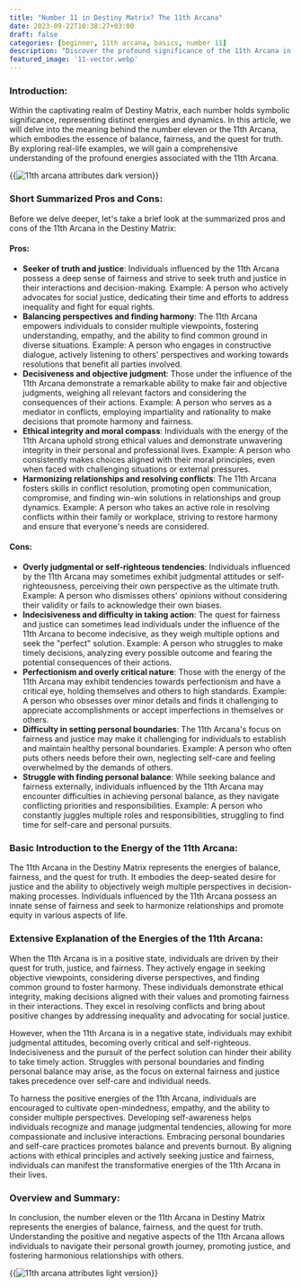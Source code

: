 ```yaml
---
title: "Number 11 in Destiny Matrix? The 11th Arcana"
date: 2023-09-22T10:38:27+03:00
draft: false
categories: [beginner, 11th arcana, basics, number 11]
description: "Discover the profound significance of the 11th Arcana in the Destiny Matrix system, representing balance, fairness, and the quest for truth, as relatable real-life examples illuminate its influence on personal growth and decision-making."
featured_image: '11-vector.webp'
---
```


### Introduction:
Within the captivating realm of Destiny Matrix, each number holds symbolic significance, representing distinct energies and dynamics. In this article, we will delve into the meaning behind the number eleven or the 11th Arcana, which embodies the essence of balance, fairness, and the quest for truth. By exploring real-life examples, we will gain a comprehensive understanding of the profound energies associated with the 11th Arcana.

{{<image link="11-dark.webp" alt="11th arcana attributes dark version">}}

### Short Summarized Pros and Cons:
Before we delve deeper, let's take a brief look at the summarized pros and cons of the 11th Arcana in the Destiny Matrix:

#### Pros:

- **Seeker of truth and justice**: Individuals influenced by the 11th Arcana possess a deep sense of fairness and strive to seek truth and justice in their interactions and decision-making.
Example: A person who actively advocates for social justice, dedicating their time and efforts to address inequality and fight for equal rights.
- **Balancing perspectives and finding harmony**: The 11th Arcana empowers individuals to consider multiple viewpoints, fostering understanding, empathy, and the ability to find common ground in diverse situations.
Example: A person who engages in constructive dialogue, actively listening to others' perspectives and working towards resolutions that benefit all parties involved.
- **Decisiveness and objective judgment**: Those under the influence of the 11th Arcana demonstrate a remarkable ability to make fair and objective judgments, weighing all relevant factors and considering the consequences of their actions.
Example: A person who serves as a mediator in conflicts, employing impartiality and rationality to make decisions that promote harmony and fairness.
- **Ethical integrity and moral compass**: Individuals with the energy of the 11th Arcana uphold strong ethical values and demonstrate unwavering integrity in their personal and professional lives.
Example: A person who consistently makes choices aligned with their moral principles, even when faced with challenging situations or external pressures.
- **Harmonizing relationships and resolving conflicts**: The 11th Arcana fosters skills in conflict resolution, promoting open communication, compromise, and finding win-win solutions in relationships and group dynamics.
Example: A person who takes an active role in resolving conflicts within their family or workplace, striving to restore harmony and ensure that everyone's needs are considered.

#### Cons:

- **Overly judgmental or self-righteous tendencies**: Individuals influenced by the 11th Arcana may sometimes exhibit judgmental attitudes or self-righteousness, perceiving their own perspective as the ultimate truth.
Example: A person who dismisses others' opinions without considering their validity or fails to acknowledge their own biases.
- **Indecisiveness and difficulty in taking action**: The quest for fairness and justice can sometimes lead individuals under the influence of the 11th Arcana to become indecisive, as they weigh multiple options and seek the "perfect" solution.
Example: A person who struggles to make timely decisions, analyzing every possible outcome and fearing the potential consequences of their actions.
- **Perfectionism and overly critical nature**: Those with the energy of the 11th Arcana may exhibit tendencies towards perfectionism and have a critical eye, holding themselves and others to high standards.
Example: A person who obsesses over minor details and finds it challenging to appreciate accomplishments or accept imperfections in themselves or others.
- **Difficulty in setting personal boundaries**: The 11th Arcana's focus on fairness and justice may make it challenging for individuals to establish and maintain healthy personal boundaries.
Example: A person who often puts others needs before their own, neglecting self-care and feeling overwhelmed by the demands of others.
- **Struggle with finding personal balance**: While seeking balance and fairness externally, individuals influenced by the 11th Arcana may encounter difficulties in achieving personal balance, as they navigate conflicting priorities and responsibilities.
Example: A person who constantly juggles multiple roles and responsibilities, struggling to find time for self-care and personal pursuits.

### Basic Introduction to the Energy of the 11th Arcana:
The 11th Arcana in the Destiny Matrix represents the energies of balance, fairness, and the quest for truth. It embodies the deep-seated desire for justice and the ability to objectively weigh multiple perspectives in decision-making processes. Individuals influenced by the 11th Arcana possess an innate sense of fairness and seek to harmonize relationships and promote equity in various aspects of life.

### Extensive Explanation of the Energies of the 11th Arcana:
When the 11th Arcana is in a positive state, individuals are driven by their quest for truth, justice, and fairness. They actively engage in seeking objective viewpoints, considering diverse perspectives, and finding common ground to foster harmony. These individuals demonstrate ethical integrity, making decisions aligned with their values and promoting fairness in their interactions. They excel in resolving conflicts and bring about positive changes by addressing inequality and advocating for social justice.

However, when the 11th Arcana is in a negative state, individuals may exhibit judgmental attitudes, becoming overly critical and self-righteous. Indecisiveness and the pursuit of the perfect solution can hinder their ability to take timely action. Struggles with personal boundaries and finding personal balance may arise, as the focus on external fairness and justice takes precedence over self-care and individual needs.

To harness the positive energies of the 11th Arcana, individuals are encouraged to cultivate open-mindedness, empathy, and the ability to consider multiple perspectives. Developing self-awareness helps individuals recognize and manage judgmental tendencies, allowing for more compassionate and inclusive interactions. Embracing personal boundaries and self-care practices promotes balance and prevents burnout. By aligning actions with ethical principles and actively seeking justice and fairness, individuals can manifest the transformative energies of the 11th Arcana in their lives.

### Overview and Summary:
In conclusion, the number eleven or the 11th Arcana in Destiny Matrix represents the energies of balance, fairness, and the quest for truth. Understanding the positive and negative aspects of the 11th Arcana allows individuals to navigate their personal growth journey, promoting justice, and fostering harmonious relationships with others.



{{<image link="11-light.webp" alt="11th arcana attributes light version">}}



